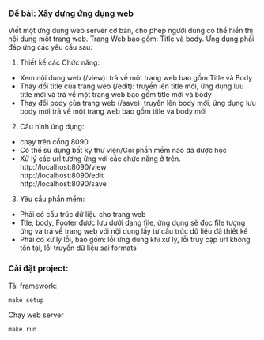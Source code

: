 ### Đề bài: Xây dựng ứng dụng web


Viết một ứng dụng web server cơ bản, cho phép người dùng có thể hiển thị nội
dung một trang web. Trang Web bao gồm: Title và body.
Ứng dụng phải đáp ứng các yêu cầu sau:
1. Thiết kế các Chức năng:
- Xem nội dung web (/view): trả về một trang web bao gồm Title và Body
- Thay đổi title của trang web (/edit): truyền lên title mới, ứng dụng lưu title
mới và trả về một trang web bao gồm title mới và body
- Thay đổi body của trang web (/save): truyền lên body mới, ứng dụng lưu
body mới trả về một trang web bao gồm title và body mới
2. Cấu hình ứng dụng:
- chạy trên cổng 8090
- Có thể sử dụng bất kỳ thư viện/Gói phần mềm nào đã được học
- Xử lý các url tương ứng với các chức năng ở trên.   
http://localhost:8090/view   
http://localhost:8090/edit   
http://localhost:8090/save   
3. Yêu cầu phần mềm:
- Phải có cấu trúc dữ liệu cho trang web
- Ttle, body, Footer được lưu dưới dạng file, ứng dụng sẽ đọc file tương
ứng và trả về trang web với nội dung lấy từ cấu trúc dữ liệu đã thiết kế
- Phải có xử lý lỗi, bao gồm: lỗi ứng dụng khi xử lý, lỗi truy cập url không tồn
tại, lỗi truyền dữ liệu sai formats



### Cài đặt project:

Tải framework:
```
make setup
```

Chạy web server
```
make run
```